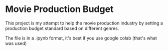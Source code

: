 # Movie Production Budget
This project is my attempt to help the movie production industry by setting a production budget standard based on different genres.

The file is in a .ipynb format, it's best if you use google colab (that's what was used)
